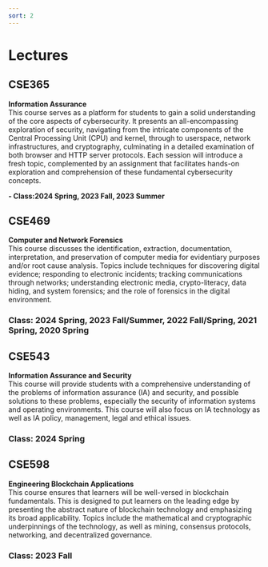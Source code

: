 ```yaml
---
sort: 2
---
```


# Lectures


## CSE365 
**Information Assurance**\
This course serves as a platform for students to gain a solid understanding of the core aspects of cybersecurity. It presents an all-encompassing exploration of security, navigating from the intricate components of the Central Processing Unit (CPU) and kernel, through to userspace, network infrastructures, and cryptography, culminating in a detailed examination of both browser and HTTP server protocols. Each session will introduce a fresh topic, complemented by an assignment that facilitates hands-on exploration and comprehension of these fundamental cybersecurity concepts.

**- Class:2024 Spring, 2023 Fall, 2023 Summer**

<!-- 
### 2023 SUMMER
<a href="https://catalog.apps.asu.edu/catalog/classes/classlist?keywords=48728&searchType=all&term=2234&collapse=Y" target="_blank"> Class Information </a>
### 2023 FALL
<a href="https://catalog.apps.asu.edu/catalog/classes/classlist?keywords=88662&searchType=all&term=2237&collapse=Y" target="_blank"> Class Information </a>
-->

## CSE469 
**Computer and Network Forensics**\
This course discusses the identification, extraction, documentation, interpretation, and preservation of computer media for evidentiary purposes and/or root cause analysis. Topics include techniques for discovering digital evidence; responding to electronic incidents; tracking communications through networks; understanding electronic media, crypto-literacy, data hiding, and system forensics; and the role of forensics in the digital environment.
### Class: 2024 Spring, 2023 Fall/Summer, 2022 Fall/Spring, 2021 Spring, 2020 Spring
<!-- 
### 2023 FALL
<a href="https://catalog.apps.asu.edu/catalog/classes/classlist?keywords=90637&searchType=all&term=2237&collapse=Y" target="_blank"> Class information </a>
-->

## CSE543
**Information Assurance and Security**\
This course will provide students with a comprehensive understanding of the problems of information assurance (IA) and security, and possible solutions to these problems, especially the security of information systems and operating environments. This course will also focus on IA technology as well as IA policy, management, legal and ethical issues.
### Class: 2024 Spring


## CSE598
**Engineering Blockchain Applications**\
This course ensures that learners will be well-versed in blockchain fundamentals. This is designed to put learners on the leading edge by presenting the abstract
nature of blockchain technology and emphasizing its broad applicability. Topics include the mathematical and cryptographic underpinnings of the technology, as well as mining, consensus protocols, networking, and decentralized governance.
### Class: 2023 Fall

<!-- 
### 2023 FALL
<a href="https://catalog.apps.asu.edu/catalog/classes/classlist?keywords=84246&searchType=all&term=2237&collapse=Y" target="_blank"> Class information </a>
### Past Class
<a href="https://catalog.apps.asu.edu/catalog/classes/classlist?campusOrOnlineSelection=A&catalogNbr=469&honors=F&promod=F&searchType=all&subject=CSE&term=2231" target="_blank"> 2023 SPRING </a>
<a href="https://catalog.apps.asu.edu/catalog/classes/classlist?campusOrOnlineSelection=A&catalogNbr=469&honors=F&promod=F&searchType=all&subject=CSE&term=2227" target="_blank"> 2022 FALL </a>
<a href="https://catalog.apps.asu.edu/catalog/classes/classlist?campusOrOnlineSelection=A&catalogNbr=469&honors=F&promod=F&searchType=all&subject=CSE&term=2221" target="_blank"> 2022 SPRING </a>
<a href="https://catalog.apps.asu.edu/catalog/classes/classlist?campusOrOnlineSelection=A&catalogNbr=469&honors=F&promod=F&searchType=all&subject=CSE&term=2211" target="_blank"> 2021 SPRING </a>
<a href="https://catalog.apps.asu.edu/catalog/classes/classlist?campusOrOnlineSelection=A&catalogNbr=469&honors=F&promod=F&searchType=all&subject=CSE&term=2201" target="_blank"> 2020 SPRING </a>
-->
